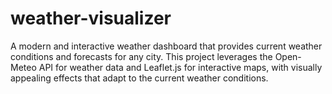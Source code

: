 # weather-visualizer
A modern and interactive weather dashboard that provides current weather conditions and forecasts for any city. This project leverages the Open-Meteo API for weather data and Leaflet.js for interactive maps, with visually appealing effects that adapt to the current weather conditions.
